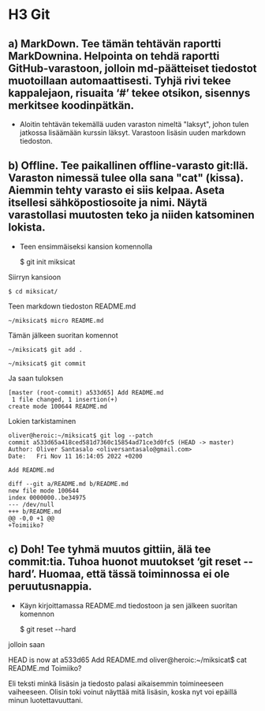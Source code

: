 # H3 Git
## a) MarkDown. Tee tämän tehtävän raportti MarkDownina. Helpointa on tehdä raportti GitHub-varastoon, jolloin md-päätteiset tiedostot muotoillaan automaattisesti. Tyhjä rivi tekee kappalejaon, risuaita ‘#’ tekee otsikon, sisennys merkitsee koodinpätkän.

- Aloitin tehtävän tekemällä uuden varaston nimeltä "laksyt", johon tulen jatkossa lisäämään kurssin läksyt. Varastoon lisäsin uuden markdown tiedoston.

## b) Offline. Tee paikallinen offline-varasto git:llä. Varaston nimessä tulee olla sana "cat" (kissa). Aiemmin tehty varasto ei siis kelpaa. Aseta itsellesi sähköpostiosoite ja nimi. Näytä varastollasi muutosten teko ja niiden katsominen lokista.

- Teen ensimmäiseksi kansion komennolla

    $ git init miksicat

Siirryn kansioon

    $ cd miksicat/

Teen markdown tiedoston README.md

    ~/miksicat$ micro README.md

Tämän jälkeen suoritan komennot

    ~/miksicat$ git add .

    ~/miksicat$ git commit
  
Ja saan tuloksen 

    [master (root-commit) a533d65] Add README.md
     1 file changed, 1 insertion(+)
    create mode 100644 README.md
 
 Lokien tarkistaminen
 
    oliver@heroic:~/miksicat$ git log --patch
    commit a533d65a418ced581d7360c15854ad71ce3d0fc5 (HEAD -> master)
    Author: Oliver Santasalo <oliversantasalo@gmail.com>
    Date:   Fri Nov 11 16:14:05 2022 +0200

    Add README.md

    diff --git a/README.md b/README.md
    new file mode 100644
    index 0000000..be34975
    --- /dev/null
    +++ b/README.md
    @@ -0,0 +1 @@
    +Toimiiko?

## c) Doh! Tee tyhmä muutos gittiin, älä tee commit:tia. Tuhoa huonot muutokset ‘git reset --hard’. Huomaa, että tässä toiminnossa ei ole peruutusnappia.

- Käyn kirjoittamassa README.md tiedostoon ja sen jälkeen suoritan komennon

   $ git reset --hard
 
jolloin saan 
 
 HEAD is now at a533d65 Add README.md
 oliver@heroic:~/miksicat$ cat README.md 
 Toimiiko?
 
Eli teksti minkä lisäsin ja tiedosto palasi aikaisemmin toimineeseen vaiheeseen. Olisin toki voinut näyttää mitä lisäsin, koska nyt voi epäillä minun luotettavuuttani.  
